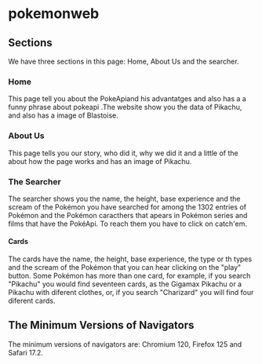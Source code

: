 # pokemonweb
## Sections
We have three sections in this page: Home, About Us and the searcher.
### Home
This page tell you about the PokeApiand his advantatges and also has a a funny phrase about pokeapi .The website show you the data of Pikachu, and also has a image of Blastoise.
### About Us
This page tells you our story, who did it, why we did it and a little of the about how the page works and has an image of Pikachu.
### The Searcher 
The searcher shows you the name, the height, base experience and the scream of the Pokémon you have searched for among the 1302 entries of Pokémon  and the Pokémon caracthers that apears in Pokémon series and films that have the PokéApi.
To reach them you have to click on catch'em.
#### Cards
The cards have the name, the height, base experience, the type or th types and the scream of the Pokémon that you can hear clicking on the "play" button.
Some Pokémon has more than one card, for example, if you search "Pikachu" you would find seventeen cards, as the Gigamax Pikachu or a Pikachu with diferent clothes, or, if you search "Charizard" you will find four diferent cards.
## The Minimum Versions of Navigators
The minimum versions of navigators are: Chromium 120, Firefox 125 and Safari 17.2.